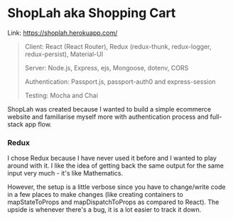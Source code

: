 # ShopLah aka Shopping Cart

Link: https://shoplah.herokuapp.com/

> Client: React (React Router), Redux (redux-thunk, redux-logger, redux-persist), Material-UI
>
> Server: Node.js, Express, ejs, Mongoose, dotenv, CORS
>
> Authentication: Passport.js, passport-auth0 and express-session
>
> Testing: Mocha and Chai

ShopLah was created because I wanted to build a simple ecommerce website and familiarise myself more with authentication process and full-stack app flow. 

### Redux ###

I chose Redux because I have never used it before and I wanted to play around with it. I like the idea of getting back the same output for the same input very much - it's like Mathematics. 

However, the setup is a little verbose since you have to change/write code in a few places to make changes (like creating containers to mapStateToProps and mapDispatchToProps as compared to React). The upside is whenever there's a bug, it is a lot easier to track it down. 

